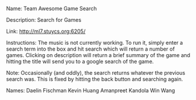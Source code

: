
Name: Team Awesome Game Search

Description: Search for Games

Link: http://ml7.stuycs.org:6205/

Instructions: The music is not currently working. To run it, simply enter a search term into the box and hit search which will return a number of games. Clicking on description will return a brief summary of the game and hitting the title will send you to a google search of the game. 

Note: Occasionally (and oddly), the search returns whatever the previous search was. This is fixed by hitting the back button and searching again.  


Names:
Daelin Fischman
Kevin Huang
Amanpreet Kandola
Win Wang




